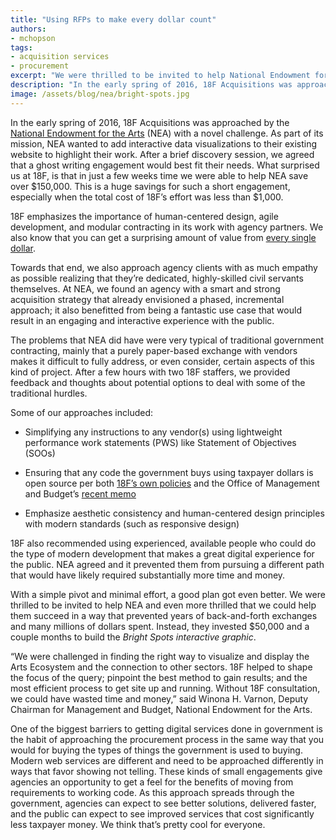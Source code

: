 ```yaml
---
title: "Using RFPs to make every dollar count"
authors:
- mchopson
tags:
- acquisition services
- procurement
excerpt: "We were thrilled to be invited to help National Endowment for the Arts and even more thrilled that we could help them succeed in a way that prevented years of back-and-forth exchanges and many millions of dollars spent. Instead, they invested $50,000 and a couple months to build the Bright Spots interactive graphic."
description: "In the early spring of 2016, 18F Acquisitions was approached by the National Endowment for the Arts about adding interactive data visualizations to their existing website. After a brief discovery session, helped them write an agile contract that was able to save them $150,000 in just a few weeks time. This is a huge savings, especially when the total cost of 18F’s effort was less than $1,000."
image: /assets/blog/nea/bright-spots.jpg
---
```

In the early spring of 2016, 18F Acquisitions was approached by the
[National Endowment for the Arts](https://www.arts.gov/) (NEA) with a
novel challenge. As part of its mission, NEA wanted to add interactive
data visualizations to their existing website to highlight their work.
After a brief discovery session, we agreed that a ghost writing
engagement would best fit their needs. What surprised us at 18F, is that
in just a few weeks time we were able to help NEA save over $150,000.
This is a huge savings for such a short engagement, especially when the
total cost of 18F’s effort was less than $1,000.

18F emphasizes the importance of human-centered design, agile
development, and modular contracting in its work with agency partners.
We also know that you can get a surprising amount of value from [every
single dollar](https://18f.gsa.gov/2015/11/06/micro-purchase-lessons/).

Towards that end, we also approach agency clients with as much empathy
as possible realizing that they’re dedicated, highly-skilled civil
servants themselves. At NEA, we found an agency with a smart and strong
acquisition strategy that already envisioned a phased, incremental
approach; it also benefitted from being a fantastic use case that would
result in an engaging and interactive experience with the public.

The problems that NEA did have were very typical of traditional
government contracting, mainly that a purely paper-based exchange with
vendors makes it difficult to fully address, or even consider, certain
aspects of this kind of project. After a few hours with two 18F
staffers, we provided feedback and thoughts about potential options to
deal with some of the traditional hurdles.

Some of our approaches included:

-   Simplifying any instructions to any vendor(s) using lightweight
performance work statements (PWS) like Statement of Objectives
(SOOs)

-   Ensuring that any code the government buys using taxpayer dollars is
open source per both [18F’s own
policies](https://18f.gsa.gov/2015/01/16/open-source-for-good-government/)
and the Office of Management and Budget’s [recent
memo](https://sourcecode.cio.gov/)

-   Emphasize aesthetic consistency and human-centered design principles
with modern standards (such as responsive design)

18F also recommended using experienced, available people who could do
the type of modern development that makes a great digital experience for
the public. NEA agreed and it prevented them from pursuing a different
path that would have likely required substantially more time and money.

With a simple pivot and minimal effort, a good plan got even better. We
were thrilled to be invited to help NEA and even more thrilled that we
could help them succeed in a way that prevented years of back-and-forth
exchanges and many millions of dollars spent. Instead, they invested
$50,000 and a couple months to build the *Bright Spots interactive
graphic*.

“We were challenged in finding the right way to visualize and display
the Arts Ecosystem and the connection to other sectors. 18F helped to
shape the focus of the query; pinpoint the best method to gain results;
and the most efficient process to get site up and running. Without 18F
consultation, we could have wasted time and money,” said Winona H.
Varnon, Deputy Chairman for Management and Budget, National Endowment
for the Arts.

One of the biggest barriers to getting digital services done in
government is the habit of approaching the procurement process in the
same way that you would for buying the types of things the government is
used to buying. Modern web services are different and need to be
approached differently in ways that favor showing not telling. These
kinds of small engagements give agencies an opportunity to get a feel
for the benefits of moving from requirements to working code. As this
approach spreads through the government, agencies can expect to see
better solutions, delivered faster, and the public can expect to see
improved services that cost significantly less taxpayer money. We think
that’s pretty cool for everyone.
